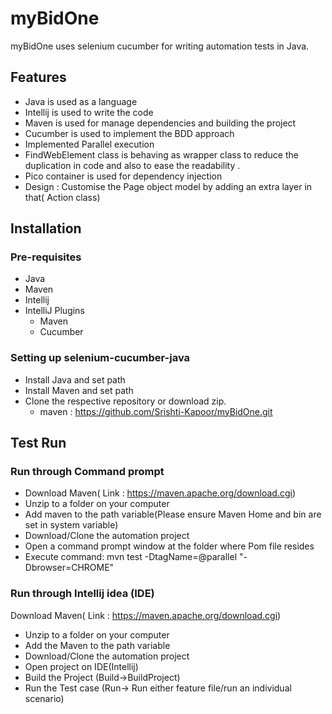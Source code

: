 # myBidOne
myBidOne uses selenium cucumber for writing automation tests in Java.

## Features
+ Java is used as a language  
+ Intellij is used to write the code 
+ Maven is used for manage dependencies and building the project
+ Cucumber is used to implement the BDD approach
+ Implemented Parallel execution 
+ FindWebElement class is behaving as wrapper class to reduce the duplication in code and also to ease the readability . 
+ Pico container is used for dependency injection
+ Design : Customise the Page object model by adding an extra layer in that( Action class)



## Installation
### Pre-requisites
+ Java
+ Maven
+ Intellij 
+ IntelliJ  Plugins
    - Maven
    - Cucumber
    
### Setting up selenium-cucumber-java
+ Install Java and set path
+ Install Maven and set path
+ Clone the respective repository or download zip. 
  - maven : https://github.com/Srishti-Kapoor/myBidOne.git
    
    
## Test Run

### Run through Command prompt 
+ Download Maven( Link : https://maven.apache.org/download.cgi)
+ Unzip to a folder on your computer
+ Add maven to the path variable(Please ensure Maven Home and bin are set in system variable)
+ Download/Clone the automation project
+ Open a command prompt window at the folder where Pom file resides
+ Execute command: mvn test -DtagName=@parallel "-Dbrowser=CHROME"

### Run through Intellij idea (IDE)
Download Maven( Link : https://maven.apache.org/download.cgi)
+ Unzip to a folder on your computer
+ Add the Maven to the path variable
+ Download/Clone the automation project
+ Open project on IDE(Intellij)
+ Build the Project (Build->BuildProject)
+ Run the Test case (Run-> Run either feature file/run an individual scenario)

